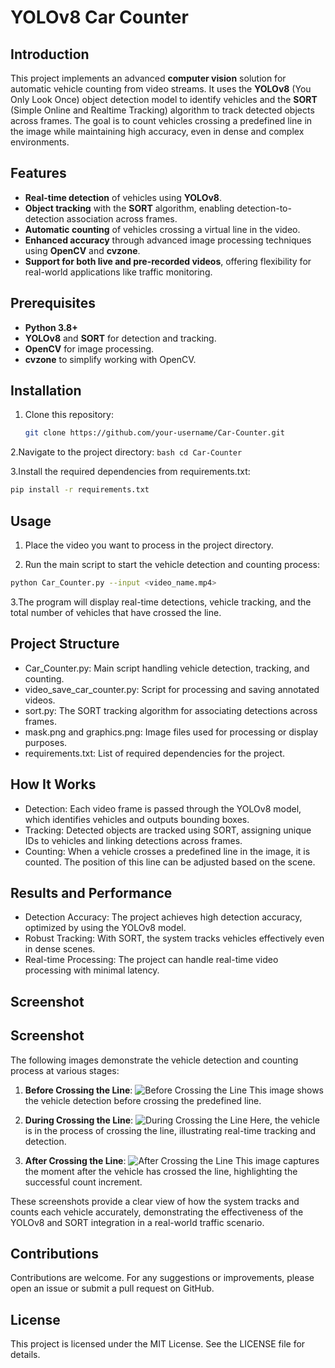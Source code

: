 # YOLOv8 Car Counter

## Introduction

This project implements an advanced **computer vision** solution for automatic vehicle counting from video streams. It uses the **YOLOv8** (You Only Look Once) object detection model to identify vehicles and the **SORT** (Simple Online and Realtime Tracking) algorithm to track detected objects across frames. The goal is to count vehicles crossing a predefined line in the image while maintaining high accuracy, even in dense and complex environments.

## Features

- **Real-time detection** of vehicles using **YOLOv8**.
- **Object tracking** with the **SORT** algorithm, enabling detection-to-detection association across frames.
- **Automatic counting** of vehicles crossing a virtual line in the video.
- **Enhanced accuracy** through advanced image processing techniques using **OpenCV** and **cvzone**.
- **Support for both live and pre-recorded videos**, offering flexibility for real-world applications like traffic monitoring.

## Prerequisites

- **Python 3.8+**
- **YOLOv8** and **SORT** for detection and tracking.
- **OpenCV** for image processing.
- **cvzone** to simplify working with OpenCV.

## Installation

1. Clone this repository:
   ```bash
   git clone https://github.com/your-username/Car-Counter.git

2.Navigate to the project directory:
    ```bash
      cd Car-Counter
    ```

3.Install the required dependencies from requirements.txt:
  ```bash
  pip install -r requirements.txt
  ```

## Usage
1. Place the video you want to process in the project directory.

2. Run the main script to start the vehicle detection and counting process:
```bash
python Car_Counter.py --input <video_name.mp4>
```

3.The program will display real-time detections, vehicle tracking, and the total number of vehicles that have crossed the line.

## Project Structure
- Car_Counter.py: Main script handling vehicle detection, tracking, and counting.
- video_save_car_counter.py: Script for processing and saving annotated videos.
- sort.py: The SORT tracking algorithm for associating detections across frames.
- mask.png and graphics.png: Image files used for processing or display purposes.
- requirements.txt: List of required dependencies for the project.
  
## How It Works
- Detection: Each video frame is passed through the YOLOv8 model, which identifies vehicles and outputs bounding boxes.
- Tracking: Detected objects are tracked using SORT, assigning unique IDs to vehicles and linking detections across frames.
- Counting: When a vehicle crosses a predefined line in the image, it is counted. The position of this line can be adjusted based on the scene.

## Results and Performance
- Detection Accuracy: The project achieves high detection accuracy, optimized by using the YOLOv8 model.
- Robust Tracking: With SORT, the system tracks vehicles effectively even in dense scenes.
- Real-time Processing: The project can handle real-time video processing with minimal latency.

## Screenshot
## Screenshot

The following images demonstrate the vehicle detection and counting process at various stages:

1. **Before Crossing the Line**:
   ![Before Crossing the Line](8eme_voiture_avant.jpg)
   This image shows the vehicle detection before crossing the predefined line.

2. **During Crossing the Line**:
   ![During Crossing the Line](8eme_voiture_pendant.jpg)
   Here, the vehicle is in the process of crossing the line, illustrating real-time tracking and detection.

3. **After Crossing the Line**:
   ![After Crossing the Line](8eme_voiture_apres.jpg)
   This image captures the moment after the vehicle has crossed the line, highlighting the successful count increment.

These screenshots provide a clear view of how the system tracks and counts each vehicle accurately, demonstrating the effectiveness of the YOLOv8 and SORT integration in a real-world traffic scenario.


## Contributions
Contributions are welcome. For any suggestions or improvements, please open an issue or submit a pull request on GitHub.

## License
This project is licensed under the MIT License. See the LICENSE file for details.
